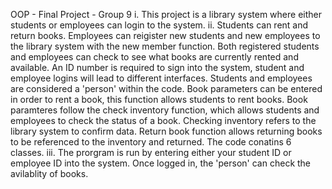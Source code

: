 OOP - Final Project - Group 9
i. This project is a library system where either students or employees can login to the system.
ii. Students can rent and return books. Employees can reigister new students and new employees to the library system with the new member function. 
Both registered students and employees can check to see what books are currently rented and available. 
An ID number is required to sign into the system, student and employee logins will lead to different interfaces. 
Students and employees are considered a 'person' within the code.
Book parameters can be entered in order to rent a book, this function allows students to rent books. 
Book paramteres follow the check inventory function, which allows students and employees to check the status of a book. Checking inventory refers to the library system to confirm data. 
Return book function allows returning books to be referenced to the inventory and returned.
The code conatins 6 classes.
iii. The prorgram is run by entering either your student ID or employee ID into the system. Once logged in, the 'person' can check the avilablity of books. 
